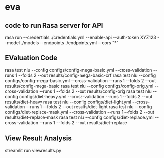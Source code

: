# eva

## code to run Rasa server for API

rasa run --credentials ./credentials.yml  --enable-api --auth-token XYZ123 --model ./models --endpoints ./endpoints.yml --cors "*"

## EValuation Code

rasa test nlu --config configs/config-mega-basic.yml --cross-validation --runs 1 --folds 2 --out results/config-mega-basic-crf
rasa test nlu --config configs/config-mega-basic.yml --cross-validation --runs 1 --folds 2 --out results/config-mega-basic
rasa test nlu --config configs/config-orig.yml --cross-validation --runs 1 --folds 2 --out results/config-orig
rasa test nlu --config configs/diet-heavy.yml --cross-validation --runs 1 --folds 2 --out results/diet-heavy
rasa test nlu --config configs/diet-light.yml --cross-validation --runs 1 --folds 2 --out results/diet-light
rasa test nlu --config configs/diet-replace-mask.yml --cross-validation --runs 1 --folds 2 --out results/diet-replace-mask
rasa test nlu --config configs/diet-replace.yml --cross-validation --runs 1 --folds 2 --out results/diet-replace

## View Result Analysis

streamlit run viewresults.py


